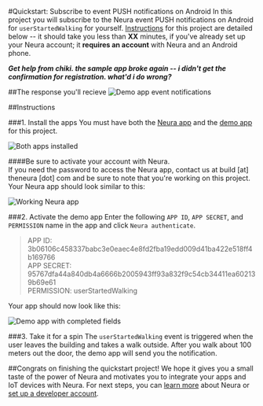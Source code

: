 
#Quickstart: Subscribe to event PUSH notifications on Android
In this project you will subscribe to the Neura event PUSH notifications on Android for `userStartedWalking` for yourself.  [Instructions](https://github.com/NeuraLabs/Neura_documentation/blob/master/text/quickstartPush.md#instructions) for this project are detailed below -- it should take you less than **XX** minutes, if you've already set up your Neura account; it **requires an account** with Neura and an Android phone.

_**Get help from chiki. the sample app broke again -- i didn't get the confirmation for registration. what'd i do wrong?**_

##The response you'll recieve
![Demo app event notifications](https://github.com/NeuraLabs/Neura_documentation/blob/master/resources/demoEventNotification.png)


##Instructions

###1. Install the apps
You must have both the [Neura app](https://theneura.prefinery.com/betas/4624/testers/new?display=inline&version=2) and the [demo app](https://github.com/NeuraLabs/Neura_documentation/blob/master/resources/DemoNeura3rdPartyApp.apk) for this project.  

![Both apps installed](https://github.com/NeuraLabs/Neura_documentation/blob/master/resources/demoAppsInPhone.png)

####Be sure to activate your account with Neura.   
If you need the password to access the Neura app, contact us at build [at] theneura [dot] com and be sure to note that you're working on this project. Your Neura app should look similar to this:

![Working Neura app](https://github.com/NeuraLabs/Neura_documentation/blob/master/resources/demoNeuraApp.png)

###2. Activate the demo app
Enter the following `APP ID`, `APP SECRET`, and `PERMISSION` name in the app and click `Neura authenticate`.  

> APP ID: 3b06106c458337babc3e0eaec4e8fd2fba19edd009d41ba422e518ff4b169766  
> APP SECRET: 95767dfa44a840db4a6666b2005943ff93a832f9c54cb34411ea602139b69e61  
> PERMISSION: userStartedWalking  

Your app should now look like this:

![Demo app with completed fields](https://github.com/NeuraLabs/Neura_documentation/blob/master/resources/demoCompletedFields.png)

###3. Take it for a spin
The `userStartedWalking` event is triggered when the user leaves the building and takes a walk outside.  After you walk about 100 meters out the door, the demo app will send you the notification.

##Congrats on finishing the quickstart project! 
We hope it gives you a small taste of the power of Neura and motivates you to integrate your apps and IoT devices with Neura.  For next steps, you can [learn more](https://github.com/NeuraLabs/Neura_documentation/blob/master/text/basics.md) about Neura or [set up a developer account](https://github.com/NeuraLabs/Neura_documentation/blob/master/text/account.md).



